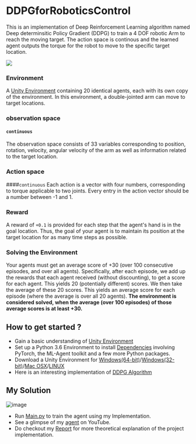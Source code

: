 # DDPGforRoboticsControl
This is an implementation of Deep Reinforcement Learning algorithm named Deep determinsitic Policy Gradient (DDPG) to train a 4 DOF robotic Arm to reach the moving target. The action space is continous and the learned agent outputs the torque for the robot to move to the specific target location.

![](DeepReinforcementLearning.gif)

### Environment
A [Unity Environment](https://github.com/Unity-Technologies/ml-agents/blob/master/docs/Learning-Environment-Examples.md#reacher) containing 20 identical agents, each with its own copy of the environment.
In this environment, a double-jointed arm can move to target locations. 
### observation space   
#### `continuous`
The observation space consists of 33 variables corresponding to position, rotation, velocity, angular velocity of the arm as well as information related to the target location.
### Action space    
####`continuous`
Each action is a vector with four numbers, corresponding to torque applicable to two joints. Every entry in the action vector should be a number between -1 and 1.

### Reward 
A reward of `+0.1` is provided for each step that the agent's hand is in the goal location. Thus, the goal of your agent is to maintain its position at the target location for as many time steps as possible.




### Solving the Environment

Your agents must get an average score of +30 (over 100 consecutive episodes, and over all agents).
Specifically, after each episode, we add up the rewards that each agent received (without discounting), to get a score for each agent. This yields 20 (potentially different) scores. We then take the average of these 20 scores.
This yields an average score for each episode (where the average is over all 20 agents). **The environment is considered solved, when the average (over 100 episodes) of those average scores is at least +30.**

## How to get started ?
- Gain a basic understanding of [Unity Environment](https://github.com/Unity-Technologies/ml-agents/blob/master/docs/Learning-Environment-Examples.md#reacher)
- Set up a Python 3.6 Environment to install [Dependencies](https://github.com/udacity/deep-reinforcement-learning#dependencies) involving PyTorch, the ML-Agent toolkit and a few more Python packages.
- Download a Unity Environment for [Windows(64-bit)](https://s3-us-west-1.amazonaws.com/udacity-drlnd/P2/Reacher/Reacher_Windows_x86_64.zip)/[Windows(32-bit)](https://s3-us-west-1.amazonaws.com/udacity-drlnd/P2/Reacher/Reacher_Windows_x86.zip)/[Mac OSX](https://s3-us-west-1.amazonaws.com/udacity-drlnd/P2/Reacher/Reacher.app.zip)/[LINUX](https://s3-us-west-1.amazonaws.com/udacity-drlnd/P2/Reacher/Reacher_Linux.zip)
- Here is an interesting implementation of [DDPG Algorithm](https://github.com/udacity/deep-reinforcement-learning/tree/master/ddpg-pendulum)
## My Solution

![image](https://github.com/SHIVOH/DeepReinforcementLearning-DDPG-for-RoboticsControl/blob/main/finaltraining.png)
- Run [Main.py](/Main.py) to train the agent using my Implementation.
- See a glimpse of my [agent](https://www.youtube.com/watch?v=Juf2DxgTaGk) on YouTube.
- Do checkout my [Report](https://github.com/SHIVOH/DeepReinforcementLearning-DDPG-for-RoboticsControl/blob/main/DDPG%20Report.pdf) for more theoretical explanation of the project implementation.
